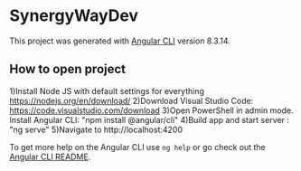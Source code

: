 # SynergyWayDev

This project was generated with [Angular CLI](https://github.com/angular/angular-cli) version 8.3.14.

## How to open project

  1)Install Node JS with default settings for everything
      https://nodejs.org/en/download/
    2)Download Visual Studio Code:
     https://code.visualstudio.com/download
       3)Open PowerShell in admin mode. Install Angular CLI: "npm install @angular/cli"
         4)Build app and start server : "ng serve"
             5)Navigate to http://localhost:4200

To get more help on the Angular CLI use `ng help` or go check out the [Angular CLI README](https://github.com/angular/angular-cli/blob/master/README.md).
